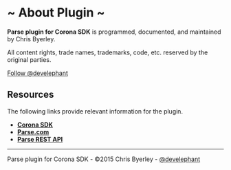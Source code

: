 # ~ About Plugin ~

__Parse plugin for Corona SDK__ is programmed, documented, and maintained by Chris Byerley.

All content rights, trade names, trademarks, code, etc. reserved by the original parties.


<a href="https://twitter.com/develephant" class="twitter-follow-button" data-show-count="true" data-size="large">Follow @develephant</a>
<script>!function(d,s,id){var js,fjs=d.getElementsByTagName(s)[0],p=/^http:/.test(d.location)?'http':'https';if(!d.getElementById(id)){js=d.createElement(s);js.id=id;js.src='http://platform.twitter.com/widgets.js';fjs.parentNode.insertBefore(js,fjs);}}(document, 'script', 'twitter-wjs');</script>


## Resources

The following links provide relevant information for the plugin.

* __[Corona SDK](http://coronalabs.com)__
* __[Parse.com](http://parse.com)__
* __[Parse REST API](https://www.parse.com/docs/rest/guide)__

---

Parse plugin for Corona SDK - &copy;2015 Chris Byerley - [@develephant](https://twitter.com/develephant)
